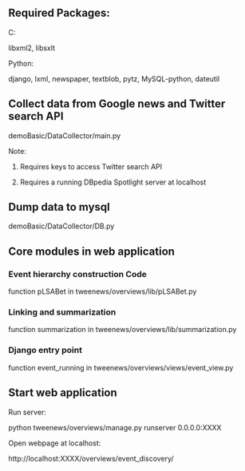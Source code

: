 ## Required Packages:

C:

libxml2,
libsxlt

Python:

django,
lxml,
newspaper,
textblob,
pytz,
MySQL-python,
dateutil


## Collect data from Google news and Twitter search API

demoBasic/DataCollector/main.py

Note: 

1. Requires keys to access Twitter search API

2. Requires a running DBpedia Spotlight server at localhost

## Dump data to mysql

demoBasic/DataCollector/DB.py

## Core modules in web application

### Event hierarchy construction Code

function pLSABet in tweenews/overviews/lib/pLSABet.py

### Linking and summarization 

function summarization in tweenews/overviews/lib/summarization.py

### Django entry point

function event_running in tweenews/overviews/views/event_view.py

## Start web application

Run server:

python tweenews/overviews/manage.py runserver 0.0.0.0:XXXX

Open webpage at localhost:

http://localhost:XXXX/overviews/event_discovery/

